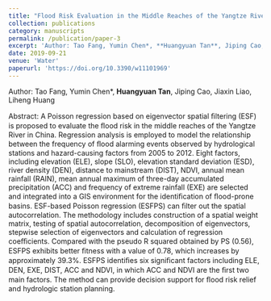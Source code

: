 ```yaml
---
title: "Flood Risk Evaluation in the Middle Reaches of the Yangtze River Based on Eigenvector Spatial Filtering Poisson Regression"
collection: publications
category: manuscripts
permalink: /publication/paper-3
excerpt: 'Author: Tao Fang, Yumin Chen*, **Huangyuan Tan**, Jiping Cao, Jiaxin Liao, Liheng Huang'
date: 2019-09-21
venue: 'Water'
paperurl: 'https://doi.org/10.3390/w11101969'
---
```

Author: Tao Fang, Yumin Chen*, **Huangyuan Tan**, Jiping Cao, Jiaxin Liao, Liheng Huang

Abstract: A Poisson regression based on eigenvector spatial ﬁltering (ESF) is proposed to evaluate the ﬂood risk in the middle reaches of the Yangtze River in China. Regression analysis is employed to model the relationship between the frequency of ﬂood alarming events observed by hydrological stations and hazard-causing factors from 2005 to 2012. Eight factors, including elevation (ELE), slope (SLO), elevation standard deviation (ESD), river density (DEN), distance to mainstream (DIST), NDVI, annual mean rainfall (RAIN), mean annual maximum of three-day accumulated precipitation (ACC) and frequency of extreme rainfall (EXE) are selected and integrated into a GIS environment for the identiﬁcation of ﬂood-prone basins. ESF-based Poisson regression (ESFPS) can ﬁlter out the spatial autocorrelation. The methodology includes construction of a spatial weight matrix, testing of spatial autocorrelation, decomposition of eigenvectors, stepwise selection of eigenvectors and calculation of regression coeﬃcients. Compared with the pseudo R squared obtained by PS (0.56), ESFPS exhibits better ﬁtness with a value of 0.78, which increases by approximately 39.3%. ESFPS identiﬁes six signiﬁcant factors including ELE, DEN, EXE, DIST, ACC and NDVI, in which ACC and NDVI are the ﬁrst two main factors. The method can provide decision support for ﬂood risk relief and hydrologic station planning.
